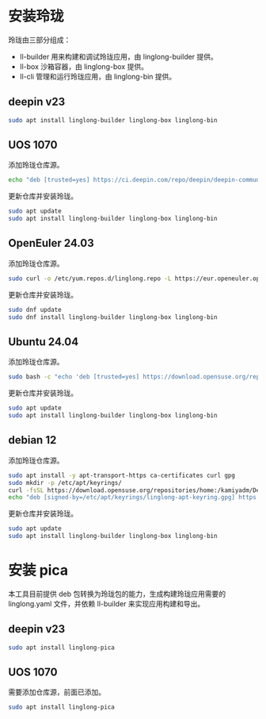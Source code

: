<!--
SPDX-FileCopyrightText: 2023 UnionTech Software Technology Co., Ltd.

SPDX-License-Identifier: LGPL-3.0-or-later
-->

# 安装玲珑

玲珑由三部分组成：

- ll-builder 用来构建和调试玲珑应用，由 linglong-builder 提供。
- ll-box 沙箱容器，由 linglong-box 提供。
- ll-cli 管理和运行玲珑应用，由 linglong-bin 提供。

## deepin v23

```bash
sudo apt install linglong-builder linglong-box linglong-bin
```

## UOS 1070

添加玲珑仓库源。

```bash
echo "deb [trusted=yes] https://ci.deepin.com/repo/deepin/deepin-community/linglong-repo/ unstable main" | sudo tee -a /etc/apt/sources.list
```

更新仓库并安装玲珑。

```bash
sudo apt update
sudo apt install linglong-builder linglong-box linglong-bin
```

## OpenEuler 24.03

添加玲珑仓库源。

```bash
sudo curl -o /etc/yum.repos.d/linglong.repo -L https://eur.openeuler.openatom.cn/coprs/kamiyadm/linglong/repo/openeuler-24.03_LTS/kamiyadm-linglong-openeuler-24.03_LTS.repo
```

更新仓库并安装玲珑。

```bash
sudo dnf update
sudo dnf install linglong-builder linglong-box linglong-bin
```

## Ubuntu 24.04

添加玲珑仓库源。

```bash
sudo bash -c "echo 'deb [trusted=yes] https://download.opensuse.org/repositories/home:/kamiyadm/xUbuntu_24.04/ ./' > /etc/apt/sources.list.d/linglong.list"
```

更新仓库并安装玲珑。

```bash
sudo apt update
sudo apt install linglong-builder linglong-box linglong-bin
```

## debian 12

添加玲珑仓库源。

```bash
sudo apt install -y apt-transport-https ca-certificates curl gpg
sudo mkdir -p /etc/apt/keyrings/
curl -fsSL https://download.opensuse.org/repositories/home:/kamiyadm/Debian_12/Release.key | sudo gpg --dearmor -o /etc/apt/keyrings/linglong-apt-keyring.gpg
echo "deb [signed-by=/etc/apt/keyrings/linglong-apt-keyring.gpg] https://download.opensuse.org/repositories/home:/kamiyadm/Debian_12/ ./" | sudo tee /etc/apt/sources.list.d/linglong.list
```

更新仓库并安装玲珑。

```bash
sudo apt update
sudo apt install linglong-builder linglong-box linglong-bin
```

# 安装 pica

本工具目前提供 deb 包转换为玲珑包的能力，生成构建玲珑应用需要的 linglong.yaml 文件，并依赖 ll-builder 来实现应用构建和导出。

## deepin v23

```bash
sudo apt install linglong-pica
```

## UOS 1070

需要添加仓库源，前面已添加。

```bash
sudo apt install linglong-pica
```
